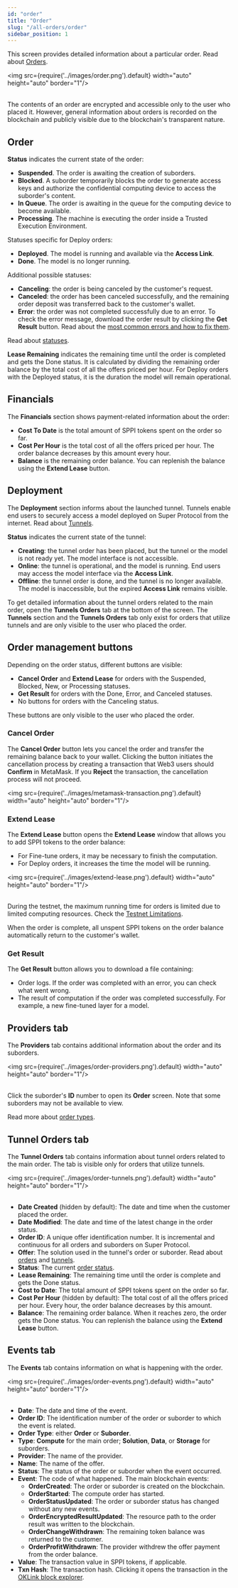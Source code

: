 ```yaml
---
id: "order"
title: "Order"
slug: "/all-orders/order"
sidebar_position: 1
---
```


This screen provides detailed information about a particular <a id="order"><span className="dashed-underline">order</span></a>. Read about [Orders](/fundamentals/orders).

<img src={require('../images/order.png').default} width="auto" height="auto" border="1"/>
<br/>
<br/>

The contents of an order are encrypted and accessible only to the user who placed it. However, general information about orders is recorded on the blockchain and publicly visible due to the blockchain's transparent nature.

## Order

**Status** indicates the current state of the order:

- **Suspended**. The order is awaiting the creation of suborders.
- **Blocked**. A suborder temporarily blocks the order to generate access keys and authorize the confidential computing device to access the suborder's content.
- **In Queue**. The order is awaiting in the queue for the computing device to become available.
- **Processing**. The machine is executing the order inside a <a id="tee"><span className="dashed-underline">Trusted Execution Environment</span></a>.

Statuses specific for Deploy orders:

- **Deployed**. The model is running and available via the **Access Link**.
- **Done**. The model is no longer running.

Additional possible statuses:

- **Canceling**: the order is being canceled by the customer's request.
- **Canceled**: the order has been canceled successfully, and the remaining order deposit was transferred back to the customer's wallet.
- **Error**: the order was not completed successfully due to an error. To check the error message, download the order result by clicking the **Get Result** button. Read about the [most common errors and how to fix them](/marketplace/guides/troubleshooting#order-status-error).

Read about [statuses](/fundamentals/orders#order-status).

**Lease Remaining** indicates the remaining time until the order is completed and gets the Done status. It is calculated by dividing the remaining order balance by the total cost of all the <a id="offer"><span className="dashed-underline">offers</span></a> priced per hour. For Deploy orders with the Deployed status, it is the duration the model will remain operational.

## Financials

The **Financials** section shows payment-related information about the order:

- **Cost To Date** is the total amount of SPPI tokens spent on the order so far.
- **Cost Per Hour** is the total cost of all the offers priced per hour. The order balance decreases by this amount every hour.
- **Balance** is the remaining order balance. You can replenish the balance using the **Extend Lease** button.

## Deployment

The **Deployment** section informs about the launched tunnel. Tunnels enable end users to securely access a model deployed on Super Protocol from the internet. Read about [Tunnels](/fundamentals/tunnels).

**Status** indicates the current state of the tunnel:

- **Creating**: the tunnel order has been placed, but the tunnel or the model is not ready yet. The model interface is not accessible.
- **Online**: the tunnel is operational, and the model is running. End users may access the model interface via the **Access Link**.
- **Offline**: the tunnel order is done, and the tunnel is no longer available. The model is inaccessible, but the expired **Access Link** remains visible.

To get detailed information about the tunnel orders related to the main order, open the **Tunnels Orders** tab at the bottom of the screen. The **Tunnels** section and the **Tunnels Orders** tab only exist for orders that utilize tunnels and are only visible to the user who placed the order.

## Order management buttons

Depending on the order status, different buttons are visible:

- **Cancel Order** and **Extend Lease** for orders with the Suspended, Blocked, New, or Processing statuses.
- **Get Result** for orders with the Done, Error, and Canceled statuses.
- No buttons for orders with the Canceling status.

These buttons are only visible to the user who placed the order.

### Cancel Order

The **Cancel Order** button lets you cancel the order and transfer the remaining balance back to your wallet. Clicking the button initiates the cancellation process by creating a transaction that Web3 users should **Confirm** in MetaMask. If you **Reject** the transaction, the cancellation process will not proceed.

<img src={require('../images/metamask-transaction.png').default} width="auto" height="auto" border="1"/>
<br/>

### Extend Lease

The **Extend Lease** button opens the **Extend Lease** window that allows you to add SPPI tokens to the order balance:

- For Fine-tune orders, it may be necessary to finish the computation.
- For Deploy orders, it increases the time the model will be running.

<img src={require('../images/extend-lease.png').default} width="auto" height="auto" border="1"/>
<br/>
<br/>

During the testnet, the maximum running time for orders is limited due to limited computing resources. Check the [Testnet Limitations](/marketplace/limitations).

When the order is complete, all unspent SPPI tokens on the order balance automatically return to the customer's wallet.

### Get Result

The **Get Result** button allows you to download a file containing:

- Order logs. If the order was completed with an error, you can check what went wrong.
- The result of computation if the order was completed successfully. For example, a new fine-tuned layer for a model.

## Providers tab

The **Providers** tab contains additional information about the order and its suborders.

<img src={require('../images/order-providers.png').default} width="auto" height="auto" border="1"/>
<br/>
<br/>

Click the suborder's **ID** number to open its **Order** screen. Note that some suborders may not be available to view.

Read more about [order types](/fundamentals/orders).

## Tunnel Orders tab

The **Tunnel Orders** tab contains information about tunnel orders related to the main order. The tab is visible only for orders that utilize tunnels.

<img src={require('../images/order-tunnels.png').default} width="auto" height="auto" border="1"/>
<br/>
<br/>

- **Date Created** (hidden by default): The date and time when the customer placed the order.
- **Date Modified**: The date and time of the latest change in the order status.
- **Order ID**: A unique offer identification number. It is incremental and continuous for all orders and suborders on Super Protocol.
- **Offer**: The <a id="solution"><span className="dashed-underline">solution</span></a> used in the tunnel's order or suborder. Read about [orders](/fundamentals/orders) and [tunnels](/fundamentals/tunnels).
- **Status**: The current [order status](/fundamentals/orders#order-status).
- **Lease Remaining**: The remaining time until the order is complete and gets the Done status.
- **Cost to Date**: The total amount of SPPI tokens spent on the order so far.
- **Cost Per Hour** (hidden by default): The total cost of all the offers priced per hour. Every hour, the order balance decreases by this amount.
- **Balance**: The remaining order balance. When it reaches zero, the order gets the Done status. You can replenish the balance using the **Extend Lease** button.

## Events tab

The **Events** tab contains information on what is happening with the order.

<img src={require('../images/order-events.png').default} width="auto" height="auto" border="1"/>
<br/>
<br/>

- **Date**: The date and time of the event.
- **Order ID**: The identification number of the order or suborder to which the event is related.
- **Order Type**: either **Order** or **Suborder**.
- **Type**: **Compute** for the main order; **Solution**, **Data**, or **Storage** for suborders.
- **Provider**: The name of the provider.
- **Name**: The name of the offer.
- **Status**: The status of the order or suborder when the event occurred.
- **Event**: The code of what happened. The main blockchain events:
    + **OrderCreated**: The order or suborder is created on the blockchain.
    + **OrderStarted**: The compute order has started.
    + **OrderStatusUpdated**: The order or suborder status has changed without any new events.
    + **OrderEncryptedResultUpdated**: The resource path to the order result was written to the blockchain.
    + **OrderChangeWithdrawn**: The remaining token balance was returned to the customer.
    + **OrderProfitWithdrawn**: The provider withdrew the offer payment from the order balance.
- **Value**: The transaction value in SPPI tokens, if applicable.
- **Txn Hash**: The transaction hash. Clicking it opens the transaction in the [OKLink block explorer](https://www.oklink.com/).